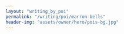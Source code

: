 ```yaml
---
layout: "writing_by_poi"
permalink: "/writing/poi/marron-bells"
header-img: "assets/owner/hero/pois-bg.jpg"
---
```

